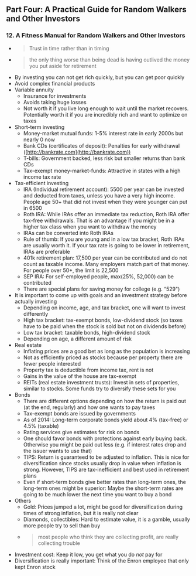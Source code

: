 ## Part Four: A Practical Guide for Random Walkers and Other Investors

### 12. A Fitness Manual for Random Walkers and Other Investors

* > Trust in time rather than in timing
* > the only thing worse than being dead is having outlived the money you put aside for retirement
* By investing you can not get rich quickly, but you can get poor quickly
* Avoid complex financial products
* Variable annuity
    * Insurance for investments
    * Avoids taking huge losses
    * Not worth it if you live long enough to wait until the market recovers. Potentially worth it if you are incredibly rich and want to optimize on taxes
* Short-term investing
    * Money-market mutual funds: 1-5% interest rate in early 2000s but nearly 0 now
    * Bank CDs (certificates of deposit): Penalties for early withdrawal ([http://bankrate.com](http://bankrate.com))
    * T-bills: Government backed, less risk but smaller returns than bank CDs
    * Tax-exempt money-market-funds: Attractive in states with a high income tax rate
* Tax-efficient investing
    * IRA (Individual retirement account): 5500 per year can be invested and deducted from taxes, unless you have a very high income. People age 50+ that did not invest when they were younger can put in 6500
    * Roth IRA: While IRAs offer an immediate tax reduction, Roth IRA offer tax-free withdrawals. That is an advantage if you might be in a higher tax class when you want to withdraw the money
    * IRAs can be converted into Roth IRAs
    * Rule of thumb: If you are young and in a low tax bracket, Roth IRAs are usually worth it. If your tax rate is going to be lower in retirement, IRAs are preferable
    * 401k retirement plan: 17,500 per year can be contributed and do not count as taxable income. Many employers match part of that money. For people over 50+, the limit is 22,500
    * SEP IRA: For self-employed people, max(25%, 52,000) can be contributed
    * There are special plans for saving money for college (e.g. “529")
* It is important to come up with goals and an investment strategy before actually investing
    * Depending on income, age, and tax bracket, one will want to invest differently
    * High tax bracket: tax-exempt bonds, low-dividend stock (so taxes have to be paid when the stock is sold but not on dividends before)
    * Low tax bracket: taxable bonds, high-dividend stock
    * Depending on age, a different amount of risk
* Real estate
    * Inflating prices are a good bet as long as the population is increasing
    * Not as efficiently priced as stocks because per property there are fewer people interested
    * Property tax is deductible from income tax, rent is not
    * Gains in the value of the house are tax-exempt
    * REITs (real estate investment trusts): Invest in sets of properties, similar to stocks. Some funds try to diversify these sets for you
* Bonds
    * There are different options depending on how the return is paid out (at the end, regularly) and how one wants to pay taxes
    * Tax-exempt bonds are issued by governments
    * As of 2014: Long-term corporate bonds yield about 4% (tax-free) or 4.5% (taxable)
    * Rating services give estimates for risk on bonds
    * One should favor bonds with protections against early buying back. Otherwise you might be paid out less (e.g. if interest rates drop and the issuer wants to use that)
    * TIPS: Return is guaranteed to be adjusted to inflation. This is nice for diversification since stocks usually drop in value when inflation is strong. However, TIPS are tax-inefficient and best used in retirement plans
    * Even if short-term bonds give better rates than long-term ones, the long-term ones might be superior: Maybe the short-term rates are going to be much lower the next time you want to buy a bond
* Others
    * Gold: Prices jumped a lot, might be good for diversification during times of strong inflation, but it is really not clear
    * Diamonds, collectibles: Hard to estimate value, it is a gamble, usually more people try to sell than buy
    * > most people who think they are collecting profit, are really collecting trouble
* Investment cost: Keep it low, you get what you do *not* pay for
* Diversification is really important: Think of the Enron employee that only kept Enron stock
